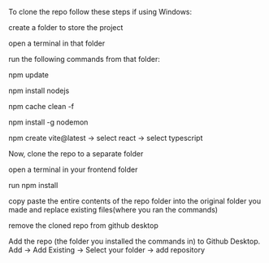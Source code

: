 To clone the repo follow these steps if using Windows:

create a folder to store the project

open a terminal in that folder

run the following commands from that folder:

npm update

npm install nodejs

npm cache clean -f

npm install -g nodemon

npm create vite@latest -> select react -> select typescript

Now, clone the repo to a separate folder 

open a terminal in your frontend folder

run npm install

copy paste the entire contents of the repo folder into the original folder you made and replace existing files(where you ran the commands)

remove the cloned repo from github desktop

Add the repo (the folder you installed the commands in) to Github Desktop. Add -> Add Existing -> Select your folder -> add repository



